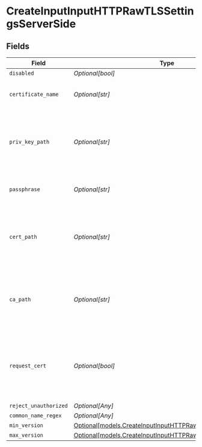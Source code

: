 # CreateInputInputHTTPRawTLSSettingsServerSide


## Fields

| Field                                                                                                              | Type                                                                                                               | Required                                                                                                           | Description                                                                                                        |
| ------------------------------------------------------------------------------------------------------------------ | ------------------------------------------------------------------------------------------------------------------ | ------------------------------------------------------------------------------------------------------------------ | ------------------------------------------------------------------------------------------------------------------ |
| `disabled`                                                                                                         | *Optional[bool]*                                                                                                   | :heavy_minus_sign:                                                                                                 | N/A                                                                                                                |
| `certificate_name`                                                                                                 | *Optional[str]*                                                                                                    | :heavy_minus_sign:                                                                                                 | The name of the predefined certificate                                                                             |
| `priv_key_path`                                                                                                    | *Optional[str]*                                                                                                    | :heavy_minus_sign:                                                                                                 | Path on server containing the private key to use. PEM format. Can reference $ENV_VARS.                             |
| `passphrase`                                                                                                       | *Optional[str]*                                                                                                    | :heavy_minus_sign:                                                                                                 | Passphrase to use to decrypt private key                                                                           |
| `cert_path`                                                                                                        | *Optional[str]*                                                                                                    | :heavy_minus_sign:                                                                                                 | Path on server containing certificates to use. PEM format. Can reference $ENV_VARS.                                |
| `ca_path`                                                                                                          | *Optional[str]*                                                                                                    | :heavy_minus_sign:                                                                                                 | Path on server containing CA certificates to use. PEM format. Can reference $ENV_VARS.                             |
| `request_cert`                                                                                                     | *Optional[bool]*                                                                                                   | :heavy_minus_sign:                                                                                                 | Require clients to present their certificates. Used to perform client authentication using SSL certs.              |
| `reject_unauthorized`                                                                                              | *Optional[Any]*                                                                                                    | :heavy_minus_sign:                                                                                                 | N/A                                                                                                                |
| `common_name_regex`                                                                                                | *Optional[Any]*                                                                                                    | :heavy_minus_sign:                                                                                                 | N/A                                                                                                                |
| `min_version`                                                                                                      | [Optional[models.CreateInputInputHTTPRawMinimumTLSVersion]](../models/createinputinputhttprawminimumtlsversion.md) | :heavy_minus_sign:                                                                                                 | N/A                                                                                                                |
| `max_version`                                                                                                      | [Optional[models.CreateInputInputHTTPRawMaximumTLSVersion]](../models/createinputinputhttprawmaximumtlsversion.md) | :heavy_minus_sign:                                                                                                 | N/A                                                                                                                |